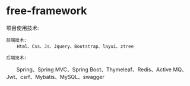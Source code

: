 # free-framework
项目使用技术:

    前端技术:
        Html、Css、Js、Jquery、Bootstrap、layui、ztree  
   
    后端技术:    
        Spring、Spring MVC、Spring Boot、Thymeleaf、Redis、Active MQ、Jwt、csrf、Mybatis、MySQL、swagger
   
